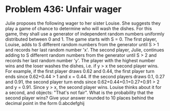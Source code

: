# Problem 436: Unfair wager
Julie proposes the following wager to her sister Louise. She suggests
they play a game of chance to determine who will wash the dishes. For
this game, they shall use a generator of independent random numbers
uniformly distributed between 0 and 1. The game starts with S = 0. The
first player, Louise, adds to S different random numbers from the
generator until S &gt; 1 and records her last random number 'x'. The
second player, Julie, continues adding to S different random numbers
from the generator until S &gt; 2 and records her last random number
'y'. The player with the highest number wins and the loser washes the
dishes, i.e. if y &gt; x the second player wins. For example, if the
first player draws 0.62 and 0.44, the first player turn ends since
0.62+0.44 &gt; 1 and x = 0.44. If the second players draws 0.1, 0.27 and
0.91, the second player turn ends since 0.62+0.44+0.1+0.27+0.91 &gt; 2
and y = 0.91. Since y &gt; x, the second player wins. Louise thinks
about it for a second, and objects: "That's not fair". What is the
probability that the second player wins? Give your answer rounded to 10
places behind the decimal point in the form 0.abcdefghij
